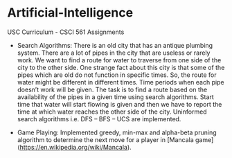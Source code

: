 # Artificial-Intelligence
USC Curriculum - CSCI 561 Assignments

- Search Algorithms: There is an old city that has an antique plumbing system. There are a lot of pipes in the city that are useless or rarely work. We want to find a route for water to traverse from one side of the city to the other side. One strange fact about this city is that some of the pipes which are old do not function in specific times. So, the route for water might be different in different times. Time periods when each pipe doesn’t work will be given.   The task is to find a route based on the availability of the pipes in a given time using search                      algorithms. Start time that water will start flowing is given and then we have to report the time at which water     reaches the other side of the city. Uninformed search algorithms i.e. DFS – BFS – UCS are implemented.

- Game Playing: Implemented greedy, min-max and alpha-beta pruning algorithm to determine the next move for a player in [Mancala game] (https://en.wikipedia.org/wiki/Mancala). 

